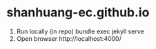 # shanhuang-ec.github.io

1. Run locally (in repo) 
bundle exec jekyll serve
2. Open browser
http://localhost:4000/
